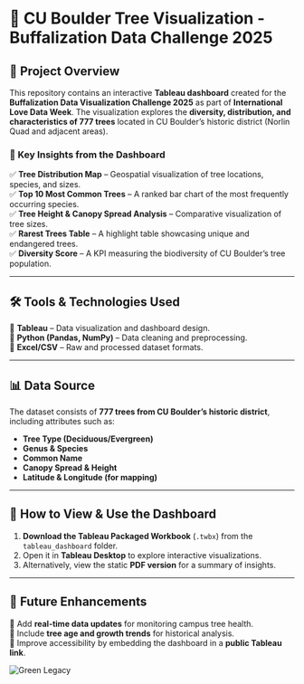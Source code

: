 

# **🌳 CU Boulder Tree Visualization - Buffalization Data Challenge 2025**  

## **📌 Project Overview**  
This repository contains an interactive **Tableau dashboard** created for the **Buffalization Data Visualization Challenge 2025** as part of **International Love Data Week**. The visualization explores the **diversity, distribution, and characteristics of 777 trees** located in CU Boulder’s historic district (Norlin Quad and adjacent areas).  

### **🎯 Key Insights from the Dashboard**  
✅ **Tree Distribution Map** – Geospatial visualization of tree locations, species, and sizes.  
✅ **Top 10 Most Common Trees** – A ranked bar chart of the most frequently occurring species.  
✅ **Tree Height & Canopy Spread Analysis** – Comparative visualization of tree sizes.  
✅ **Rarest Trees Table** – A highlight table showcasing unique and endangered trees.  
✅ **Diversity Score** – A KPI measuring the biodiversity of CU Boulder’s tree population.  

---

## **🛠 Tools & Technologies Used**  
📌 **Tableau** – Data visualization and dashboard design.  
📌 **Python (Pandas, NumPy)** – Data cleaning and preprocessing.  
📌 **Excel/CSV** – Raw and processed dataset formats.  

---

## **📊 Data Source**  
The dataset consists of **777 trees from CU Boulder’s historic district**, including attributes such as:  
- **Tree Type (Deciduous/Evergreen)**  
- **Genus & Species**  
- **Common Name**  
- **Canopy Spread & Height**  
- **Latitude & Longitude (for mapping)**  

---

## **🚀 How to View & Use the Dashboard**
1. **Download the Tableau Packaged Workbook** (`.twbx`) from the `tableau_dashboard` folder.  
2. Open it in **Tableau Desktop** to explore interactive visualizations.  
3. Alternatively, view the static **PDF version** for a summary of insights.  

---

## **📌 Future Enhancements**
🔹 Add **real-time data updates** for monitoring campus tree health.  
🔹 Include **tree age and growth trends** for historical analysis.  
🔹 Improve accessibility by embedding the dashboard in a **public Tableau link**.  

![Green Legacy](https://github.com/user-attachments/assets/91574df2-f51a-435d-ac5e-12a309b03aad)

